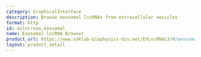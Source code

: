 ```yaml
---
category: GraphicalInterface
description: Browse exosomal lncRNAs from extracellular vesicles
format: http
id: evlncrnas.exosomal
name: Exosomal lncRNA Browser
product_url: https://www.sdklab-biophysics-dzu.net/EVLncRNAs3/#/exosomal
layout: product_detail
---
```

